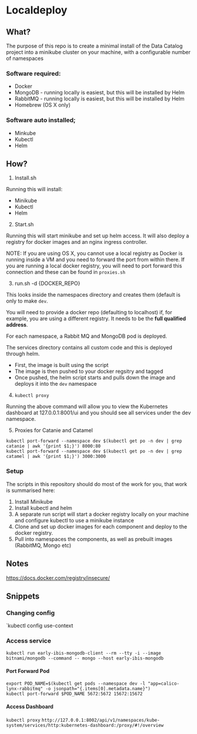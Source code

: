 # Localdeploy

## What?

The purpose of this repo is to create a minimal install of the Data Catalog project into a minikube cluster on your machine, with a configurable number of namespaces

### Software required:

* Docker
* MongoDB - running locally is easiest, but this will be installed by Helm
* RabbitMQ - running locally is easiest, but this will be installed by Helm
* Homebrew (OS X only)

### Software auto installed;

* Minkube
* Kubectl
* Helm

## How? 

1. Install.sh

Running this will install:
* Minikube
* Kubectl 
* Helm 

2. Start.sh

Running this will start minikube and set up helm access.
It will also deploy a registry for docker images and an nginx ingress controller. 

NOTE: If you are using OS X, you cannot use a local registry as Docker is running inside a VM and you need to forward the port from within there. 
If you are running a local docker registry, you will need to port forward this connection and these can be found in `proxies.sh`

3. run.sh -d {DOCKER_REPO}

This looks inside the namespaces directory and creates them (default is only to make `dev`.

You will need to provide a docker repo (defaulting to localhost) if, for example, you are using a different registry. It needs to be the **full qualified address**.

For each namespace, a Rabbit MQ and MongoDB pod is deployed.

The services directory contains all custom code and this is deployed through helm. 

* First, the image is built using the script
* The image is then pushed to your docker regsitry and tagged
* Once pushed, the helm script starts and pulls down the image and deploys it into the `dev` namespace

4. `kubectl proxy`

Running the above command will allow you to view the Kubernetes dashboard at 127.0.0.1:8001/ui and you should see all services under the dev namespace.

5. Proxies for Catanie and Catamel

```
kubectl port-forward --namespace dev $(kubectl get po -n dev | grep catanie | awk '{print $1;}') 8000:80
kubectl port-forward --namespace dev $(kubectl get po -n dev | grep catamel | awk '{print $1;}') 3000:3000
```

### Setup

The scripts in this repository should do most of the work for you, that work is summarised here:

1. Install Minikube 
2. Install kubectl and helm
3. A separate run script will start a docker registry locally on your machine and configure kubectl to use a minikube instance
4. Clone and set up docker images for each component and deploy to the docker registry.
5. Pull into namespaces the components, as well as prebuilt images (RabbitMQ, Mongo etc)

## Notes

https://docs.docker.com/registry/insecure/

## Snippets

### Changing config

`kubectl config use-context <context-name>

### Access service

`kubectl run early-ibis-mongodb-client --rm --tty -i --image bitnami/mongodb --command -- mongo --host early-ibis-mongodb`

#### Port Forward Pod

```
export POD_NAME=$(kubectl get pods --namespace dev -l "app=calico-lynx-rabbitmq" -o jsonpath="{.items[0].metadata.name}")                                                
kubectl port-forward $POD_NAME 5672:5672 15672:15672 
```

#### Access Dashboard

`kubectl proxy`
`http://127.0.0.1:8002/api/v1/namespaces/kube-system/services/http:kubernetes-dashboard:/proxy/#!/overview`
